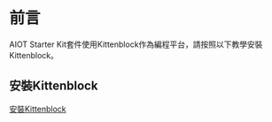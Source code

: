 # 前言

AIOT Starter Kit套件使用Kittenblock作為編程平台，請按照以下教學安裝Kittenblock。

## 安裝Kittenblock

[安裝Kittenblock](../../../../KittenBlock/index)